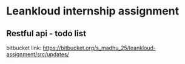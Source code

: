 # Leankloud internship assignment

## Restful api - todo list

bitbucket link: https://bitbucket.org/s_madhu_25/leankloud-assignment/src/updates/
